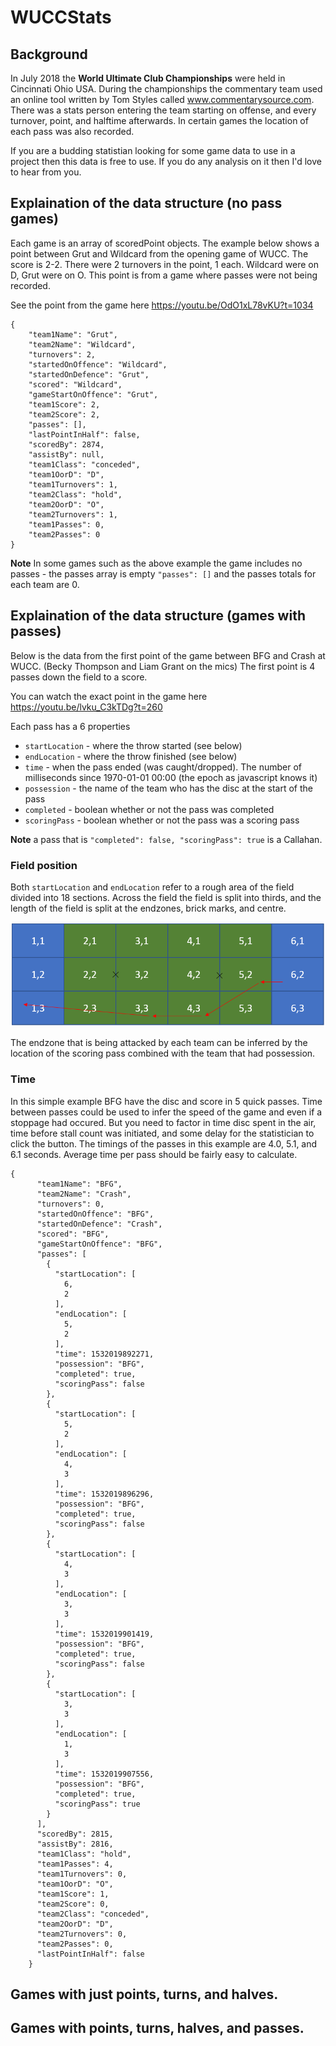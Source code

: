 # WUCCStats

## Background
In July 2018 the **World Ultimate Club Championships** were held in Cincinnati Ohio USA. During the championships the commentary team used an online tool written by Tom Styles called www.commentarysource.com. There was a stats person entering the team starting on offense, and every turnover, point, and halftime afterwards. In certain games the location of each pass was also recorded. 

If you are a budding statistian looking for some game data to use in a project then this data is free to use. If you do any analysis on it then I'd love to hear from you. 

## Explaination of the data structure (no pass games)
Each game is an array of scoredPoint objects. The example below shows a point between Grut and Wildcard from the opening game of WUCC. The score is 2-2. There were 2 turnovers in the point, 1 each. Wildcard were on D, Grut were on O. This point is from a game where passes were not being recorded. 

See the point from the game here https://youtu.be/OdO1xL78vKU?t=1034

```
{
    "team1Name": "Grut",
    "team2Name": "Wildcard",
    "turnovers": 2,
    "startedOnOffence": "Wildcard",
    "startedOnDefence": "Grut",
    "scored": "Wildcard",
    "gameStartOnOffence": "Grut",
    "team1Score": 2,
    "team2Score": 2,
    "passes": [],
    "lastPointInHalf": false,
    "scoredBy": 2874,
    "assistBy": null,
    "team1Class": "conceded",
    "team1OorD": "D",
    "team1Turnovers": 1,
    "team2Class": "hold",
    "team2OorD": "O",
    "team2Turnovers": 1,
    "team1Passes": 0,
    "team2Passes": 0
}
```
**Note** In some games such as the above example the game includes no passes - the passes array is empty `"passes": []` and the passes totals for each team are 0.



## Explaination of the data structure (games with passes)
Below is the data from the first point of the game between BFG and Crash at WUCC. (Becky Thompson and Liam Grant on the mics) The first point is 4 passes down the field to a score. 

You can watch the exact point in the game here https://youtu.be/lvku_C3kTDg?t=260

Each pass has a 6 properties

- `startLocation` - where the throw started (see below)
- `endLocation` - where the throw finished (see below)
- `time` - when the pass ended (was caught/dropped). The number of milliseconds since 1970-01-01 00:00 (the epoch as javascript knows it)
- `possession` - the name of the team who has the disc at the start of the pass
- `completed` - boolean whether or not the pass was completed
- `scoringPass` - boolean whether or not the pass was a scoring pass

**Note** a pass that is `"completed": false, "scoringPass": true` is a Callahan.

### Field position
Both `startLocation` and `endLocation` refer to a rough area of the field divided into 18 sections. Across the field the field is split into thirds, and the length of the field is split at the endzones, brick marks, and centre. 

![alt Field Locations](./Ultimate-Field-Locations.PNG "Ultimate Field Locations")

The endzone that is being attacked by each team can be inferred by the location of the scoring pass combined with the team that had possession. 

### Time
In this simple example BFG have the disc and score in 5 quick passes. Time between passes could be used to infer the speed of the game and even if a stoppage had occured. But you need to factor in time disc spent in the air, time before stall count was initiated, and some delay for the statistician to click the button. The timings of the passes in this example are 4.0, 5.1, and 6.1 seconds. Average time per pass should be fairly easy to calculate.


```
{
      "team1Name": "BFG",
      "team2Name": "Crash",
      "turnovers": 0,
      "startedOnOffence": "BFG",
      "startedOnDefence": "Crash",
      "scored": "BFG",
      "gameStartOnOffence": "BFG",
      "passes": [
        {
          "startLocation": [
            6,
            2
          ],
          "endLocation": [
            5,
            2
          ],
          "time": 1532019892271,
          "possession": "BFG",
          "completed": true,
          "scoringPass": false
        },
        {
          "startLocation": [
            5,
            2
          ],
          "endLocation": [
            4,
            3
          ],
          "time": 1532019896296,
          "possession": "BFG",
          "completed": true,
          "scoringPass": false
        },
        {
          "startLocation": [
            4,
            3
          ],
          "endLocation": [
            3,
            3
          ],
          "time": 1532019901419,
          "possession": "BFG",
          "completed": true,
          "scoringPass": false
        },
        {
          "startLocation": [
            3,
            3
          ],
          "endLocation": [
            1,
            3
          ],
          "time": 1532019907556,
          "possession": "BFG",
          "completed": true,
          "scoringPass": true
        }
      ],
      "scoredBy": 2815,
      "assistBy": 2816,
      "team1Class": "hold",
      "team1Passes": 4,
      "team1Turnovers": 0,
      "team1OorD": "O",
      "team1Score": 1,
      "team2Score": 0,
      "team2Class": "conceded",
      "team2OorD": "D",
      "team2Turnovers": 0,
      "team2Passes": 0,
      "lastPointInHalf": false
    }
```



## Games with just points, turns, and halves.

## Games with points, turns, halves, and passes.

